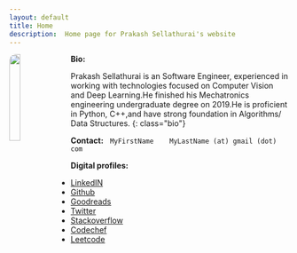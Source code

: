 ```yaml
---
layout: default
title: Home
description:  Home page for Prakash Sellathurai's website
---
```



<style>
    img.avatar {
        float:left;
        margin-right: 10px;

         width: 20%;/*23.609%; */

        border-radius: 12px;
        border: 1px solid var(--tertiary);
            filter: drop-shadow(
      1px 2px 8px var(--tertiary)
    );
    }

    .bio {
        text-align: justify;
    }

</style>



<img class="avatar"  src="{{'./assets/images/avatar.jpg' | relative_url}}" aria-label="avatar" />



**Bio:**

Prakash Sellathurai is an Software Engineer, experienced in working with technologies focused on Computer Vision and Deep Learning.He finished his Mechatronics engineering undergraduate degree on 2019.He is proficient in Python, C++,and  have strong foundation in  Algorithms/ Data Structures.
{: class="bio"}

**Contact:**     &nbsp;   `MyFirstName    MyLastName (at) gmail (dot) com`

**Digital profiles:**

- [LinkedIN](https://www.linkedin.com/in/prakashsellathurai/) 
- [Github](https://github.com/prakashsellathurai)  
- [Goodreads](https://www.goodreads.com/user/show/105903487-prakash-sellathurai) 
- [Twitter]( https://twitter.com/prakash1729brt)       
- [Stackoverflow](https://stackoverflow.com/users/8336491/prakash-sellathurai) 
- [Codechef](https://www.codechef.com/users/prakash1729brt) 
- [Leetcode](https://leetcode.com/prakashsellathurai/) 


